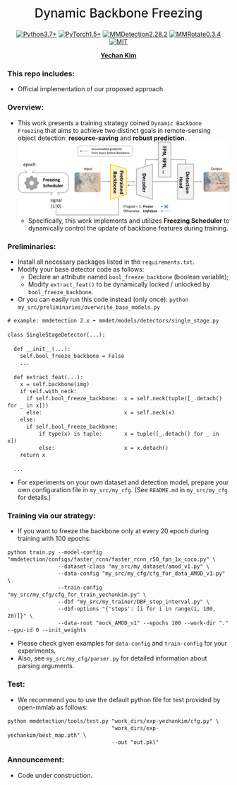 <h1 align="center" style="font-weight: 500; line-height: 1.4;">
  Dynamic Backbone Freezing 
</h1>

<p align="center">
  <a href="#"><img alt="Python3.7+" src="https://img.shields.io/badge/Python-3.7+-blue?logo=python&logoColor=white"></a>
  <a href="#"><img alt="PyTorch1.5+" src="https://img.shields.io/badge/PyTorch-1.5+-orange?logo=pytorch&logoColor=white"></a>
  <a href="#"><img alt="MMDetection2.28.2" src="https://img.shields.io/badge/MMDetection-2.28.2-red?logo=mmlab&logoColor=white"></a>
  <a href="#"><img alt="MMRotate0.3.4" src="https://img.shields.io/badge/MMRotate-0.3.4-hotpink?logo=mmlab&logoColor=white"></a>
  <a href="#"><img alt="MIT" src="https://img.shields.io/badge/License-MIT-green?logo=MIT"></a>
</p>

<p align="center">
  <b><a href="https://github.com/unique-chan">Yechan Kim</a></b>
</p>


### This repo includes:
- Official implementation of our proposed approach

### Overview:
- This work presents a training strategy coined `Dynamic Backbone Freezing` that aims to achieve two distinct goals in remote-sensing object detection: **resource-saving** and **robust prediction**.
![Overview_Figure](./my_src/Overview_DBF.png)
  - Specifically, this work implements and utilizes **Freezing Scheduler** to dynamically control the update of backbone features during training.

### Preliminaries:
- Install all necessary packages listed in the `requirements.txt`. 
- Modify your base detector code as follows:
  - Declare an attribute named `bool_freeze_backbone` (boolean variable);
  - Modify `extract_feat()` to be dynamically locked / unlocked by `bool_freeze_backbone`. 
- Or you can easily run this code instead (only once): `python my_src/preliminaries/overwrite_base_models.py`
~~~
# example: mmdetection 2.x ➡️ mmdet/models/detectors/single_stage.py

class SingleStageDetector(...):

  def __init__(...):
    self.bool_freeze_backbone = False
    ...
  
  def extract_feat(...):
    x = self.backbone(img)
    if self.with_neck:
      if self.bool_freeze_backbone:  x = self.neck(tuple([_.detach() for _ in x]))
      else:                          x = self.neck(x)
    else:
      if self.bool_freeze_backbone:  
          if type(x) is tuple:       x = tuple([_.detach() for _ in x])
          else:                      x = x.detach()
    return x
  
  ...
~~~
- For experiments on your own dataset and detection model, prepare your own configuration file in `my_src/my_cfg`. (See `README.md` in `my_src/my_cfg` for details.)

### Training via our strategy:
- If you want to freeze the backbone only at every 20 epoch during training with 100 epochs:
~~~
python train.py --model-config "mmdetection/configs/faster_rcnn/faster_rcnn_r50_fpn_1x_coco.py" \
                --dataset-class "my_src/my_dataset/amod_v1.py" \
                --data-config "my_src/my_cfg/cfg_for_data_AMOD_v1.py" \
                --train-config "my_src/my_cfg/cfg_for_train_yechankim.py" \
                --dbf "my_src/my_trainer/DBF_step_interval.py" \
                --dbf-options "{'steps': [i for i in range(1, 100, 20)]}" \
                --data-root "mock_AMOD_v1" --epochs 100 --work-dir "." --gpu-id 0 --init_weights
~~~
  - Please check given examples for `data-config` and `train-config` for your experiments.
  - Also, see `my_src/my_cfg/parser.py` for detailed information about parsing arguments.

### Test:
- We recommend you to use the default python file for test provided by open-mmlab as follows:
~~~
python mmdetection/tools/test.py "work_dirs/exp-yechankim/cfg.py" \
                                 "work_dirs/exp-yechankim/best_map.pth" \
                                 --out "out.pkl"
~~~

### Announcement:
- Code under construction.
